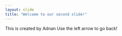 ```yaml
---
layout: slide
title: "Welcome to our second slide!"
---
```

This is created by Adnan
Use the left arrow to go back!
